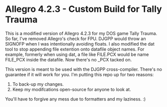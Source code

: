 # Allegro 4.2.3 - Custom Build for Tally Trauma

This is a modified version of Allegro 4.2.3 for my DOS game Tally Trauma. So far, I've removed Allegro's check for FPU. DJGPP would throw an SIGNOFP when I was intentionally avoiding floats. I also modified the dat tool to stop appending file extention onto datafile object names. For example, formerly when using dat, a file like FILE.PCX would be name FILE_PCX inside the datafile. Now there's no _PCX tacked on.

This version is meant to be used with the DJGPP cross-compiler. There's no guarantee if it will work for you. I'm putting this repo up for two reasons:

1. To back-up my changes.
2. Keep my modifcations open-source for anyone to look at.

You'll have to forgive any mess due to formatters and my laziness. :)
